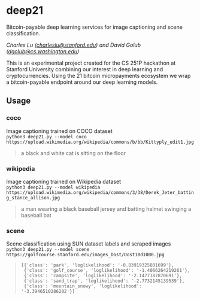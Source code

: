 # deep21
Bitcoin-payable deep learning services for image captioning and scene classification. 

*Charles Lu (charleslu@stanford.edu) and David Golub (dgolub@cs.washington.edu)*

This is an experimental project created for the CS 251P hackathon at Stanford University combining our interest in deep learning and cryptocurrencies. Using the 21 bitcoin micropayments ecosystem we wrap a bitcoin-payable endpoint around our deep learning models. 

## Usage
### coco
Image captioning trained on COCO dataset  
`python3 deep21.py --model coco https://upload.wikimedia.org/wikipedia/commons/b/bb/Kittyply_edit1.jpg`  
> a black and white cat is sitting on the floor

### wikipedia 
Image captioning trained on Wikipedia dataset  
`python3 deep21.py --model wikipedia https://upload.wikimedia.org/wikipedia/commons/3/38/Derek_Jeter_batting_stance_allison.jpg`  
> a man wearing a black baseball jersey and batting helmet swinging a baseball bat

### scene
Scene classification using SUN dataset labels and scraped images  
`python3 deep21.py --model scene https://golfcourse.stanford.edu/images_Dost/Dost10d1000.jpg`  
> `[{'class': 'park', 'loglikelihood': '-0.83919325801699'},`  
> ` {'class': 'golf_course', 'loglikelihood': '-1.4066264219261'},`  
> ` {'class': 'campsite', 'loglikelihood': '-2.1477187870691'},`  
> ` {'class': 'sand_trap', 'loglikelihood': '-2.7732145139539'},`  
> ` {'class': 'mountain_snowy', 'loglikelihood': '-3.3946510286202'}]`
